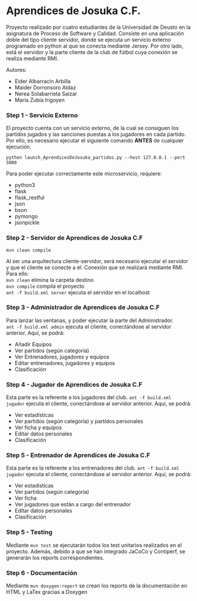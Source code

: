 # Aprendices de Josuka C.F.

Proyecto realizado por cuatro estudiantes de la Universidad de Deusto en la asignatura de Proceso de Software y Calidad. 
Consiste en una aplicación doble del tipo cliente servidor, donde se ejecuta un servicio externo programado en python al que se conecta mediante Jersey. 
Por otro lado, está el servidor y la parte cliente de la club de fútbol cuya conexión se realiza mediante RMI.

Autores: 
- Eider Albarracín Arbilla
- Maider Dorronsoro Aldaz
- Nerea Solabarrieta Saizar
- María Zubía Irigoyen

### Step 1 - Servicio Externo

El proyecto cuenta con un servicio externo, de la cual se consiguen los partidos jugados y las sanciones puestas a los jugadores en cada partido. Por ello, es necesario ejecutar el siguiente comando **ANTES** de cualquier ejecución.

``` python launch_AprendicesDeJosuka_partidos.py --host 127.0.0.1 --port 5000 ```

Para poder ejecutar correctamente este microservicio, requiere:
* python3
* flask
* flask_restful
* json
* bson
* pymongo
* jsonpickle

### Step 2 - Servidor de Aprendices de Josuka C.F

```mvn clean compile```

Al ser una arquitectura cliente-servidor, será necesario ejecutar el servidor y que el cliente se conecte a él. Conexión que se realizará mediante RMI.
Para ello:  
`mvn clean` elimina la carpeta destino  
`mvn compile` compila el proyecto  
`ant -f build.xml server` ejecuta el servidor en el localhost  

### Step 3 - Administrador de Aprendices de Josuka C.F

Para lanzar las ventanas, y poder ejecutar la parte del Administrador.  
`ant -f build.xml admin` ejecuta el cliente, conectándose al servidor anterior.
Aquí, se podrá:
- Añadir Equipos
- Ver partidos (según categoría)
- Ver Entrenadores, jugadores y equipos
- Editar entrenadores, jugadores y equipos
- Clasificación

### Step 4 - Jugador de Aprendices de Josuka C.F

Esta parte es la referente a los jugadores del club. 
`ant -f build.xml jugador` ejecuta el cliente, conectándose al servidor anterior.
Aquí, se podrá:
- Ver estadísticas
- Ver partidos (según categoría) y partidos personales
- Ver ficha y equipos
- Editar datos personales
- Clasificación

### Step 5 - Entrenador de Aprendices de Josuka C.F

Esta parte es la referente a los entrenadores del club. 
`ant -f build.xml jugador` ejecuta el cliente, conectándose al servidor anterior.
Aquí, se podrá:
- Ver estadísticas
- Ver partidos (según categoría)
- Ver ficha
- Ver jugadores que están a cargo del entrenador
- Editar datos personales
- Clasificación

### Step 5 - Testing

Mediante `mvn test` se ejecutarán todos los test unitarios realizados en el proyecto. Además, debido a que se han integrado JaCoCo y Contiperf, se generarán los reports correspondientes. 

### Step 6 - Documentación

Mediante `mvn doxygen:report` se crean los reports de la documentación en HTML y LaTex gracias a Doxygen

